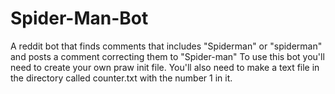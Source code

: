 # Spider-Man-Bot
A reddit bot that finds comments that includes "Spiderman" or "spiderman" and posts a comment correcting them to "Spider-man"
To use this bot you'll need to create your own praw init file. You'll also need to make a text file in the directory called counter.txt with the number 1 in it.
